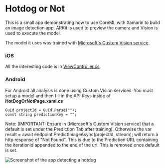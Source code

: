 # Hotdog or Not

This is a small app demonstrating how to use CoreML with Xamarin to build an image detection app. ARKit is used to preview the camera and Vision is used to execute the model.

The model it uses was trained with [Microsoft's Custom Vision service](https://www.customvision.ai).

### iOS
All the interesting code is in [ViewController.cs](HotDogOrNot/ViewController.cs).

### Android
For Android all analysis is done using Custom Vision services. You must setup a model and then fill in the API Keys inside of **HotDogOrNotPage.xaml.cs**

```
Guid projectId = Guid.Parse("");
const string predictionKey = "";
```
Note: (IMPORTANT: Ensure in [Microsoft's Custom Vision service] that a default is set under the Prediction Tab after training). Otherwise the  var result = await endpoint.PredictImageAsync(projectId, stream);  will return a http response of "Not Found". This is due to the Prediction URL containing the iterationid appended to the end of the url. This is removed once default is set.

![Screenshot of the app detecting a hotdog](Blog/Results.jpg)
